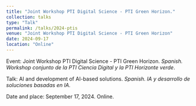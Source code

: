 ```yaml
---
title: "Joint Workshop PTI Digital Science - PTI Green Horizon."
collection: talks
type: "Talk"
permalink: /talks/2024-ptis
venue: "Joint Workshop PTI Digital Science - PTI Green Horizon"
date: 2024-09-17
location: "Online"
---
```

Event: Joint Workshop PTI Digital Science - PTI Green Horizon.
_Spanish. Workshop conjunto de la PTI Ciencia Digital y la PTI Horizonte verde_.

Talk: AI and development of AI-based solutions. _Spanish. IA y desarrollo de soluciones basadas en IA._

Date and place: September 17, 2024. Online.

